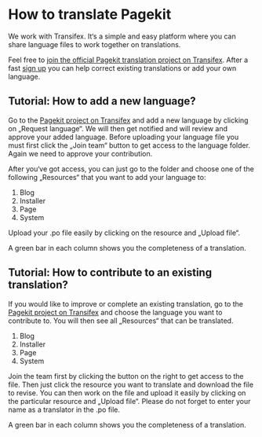 # How to translate Pagekit

<p class="uk-article-lead">We work with Transifex. It‘s a simple and easy platform where you can share language files to work together on translations.</p>

Feel free to [join the official Pagekit translation project on Transifex](http://www.transifex.com/organization/pagekit/). After a fast [sign up](http://www.transifex.com/signup/) you can help correct existing translations or add your own language.

## Tutorial: How to add a new language?

Go to the [Pagekit project on Transifex](http://www.transifex.com/organization/pagekit/) and add a new language by clicking on „Request language“. We will then get notified and will review and approve your added language. 
Before uploading your language file you must first click the „Join team“ button to get access to the language folder. Again we need to approve your contribution.

After you‘ve got access, you can just go to the folder and choose one of the following „Resources“ that you want to add your language to:

1. Blog
2. Installer
3. Page
4. System

Upload your .po file easily by clicking on the resource and „Upload file“.

A green bar in each column shows you the completeness of a translation.

## Tutorial: How to contribute to an existing translation?

If you would like to improve or complete an existing translation, go to the [Pagekit project on Transifex](http://www.transifex.com/organization/pagekit/) and choose the language you want to contribute to. You will then see all „Resources“ that can be translated.

1. Blog
2. Installer
3. Page
4. System

Join the team first by clicking the button on the right to get access to the file. Then just click the resource you want to translate and download the file to revise. You can then work on the file and upload it easily by clicking on the particular resource and „Upload file“. Please do not forget to enter your name as a translator in the .po file.

A green bar in each column shows you the completeness of a translation.